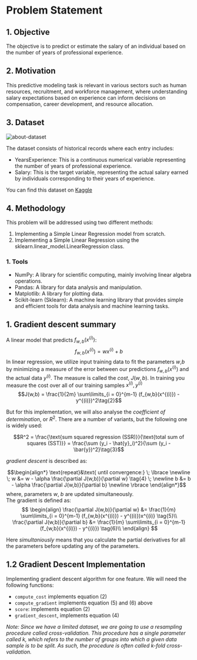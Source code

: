 # Problem Statement

## 1. Objective
The objective is to predict or estimate the salary of an individual based on the number of years of professional experience.

## 2. Motivation
This predictive modeling task is relevant in various sectors such as human resources, recruitment, and workforce management, where understanding salary expectations based on experience can inform decisions on compensation, career development, and resource allocation.

## 3. Dataset

![about-dataset](https://github.com/diandree/simple-linear-regression-comparison/assets/37777059/963c04ef-7378-4bc4-ad8f-695ff31b0f62)


The dataset consists of historical records where each entry includes:
* YearsExperience: This is a continuous numerical variable representing the number of years of professional experience.
* Salary: This is the target variable, representing the actual salary earned by individuals corresponding to their years of experience.

You can find this dataset on [Kaggle](https://www.kaggle.com/datasets/karthickveerakumar/salary-data-simple-linear-regression)

## 4. Methodology

This problem will be addressed using two different methods:
1. Implementing a Simple Linear Regression model from scratch.
2. Implementing a Simple Linear Regression using the sklearn.linear_model.LinearRegression class.

### 1. Tools

* NumPy: A library for scientific computing, mainly involving linear algebra operations.
* Pandas: A library for data analysis and manipulation.
* Matplotlib: A library for plotting data.
* Scikit-learn (Sklearn): A machine learning library that provides simple and efficient tools for data analysis and machine learning tasks.



## 1. Gradient descent summary
A linear model that predicts $f_{w,b}(x^{(i)})$:
$$f_{w,b}(x^{(i)}) = wx^{(i)} + b \tag{1}$$
In linear regression, we utilize input training data to fit the parameters $w$,$b$ by minimizing a measure of the error between our predictions $f_{w,b}(x^{(i)})$ and the actual data $y^{(i)}$. The measure is called the $cost$, $J(w,b)$. In training you measure the cost over all of our training samples $x^{(i)},y^{(i)}$
$$J(w,b) = \frac{1}{2m} \sum\limits_{i = 0}^{m-1} (f_{w,b}(x^{(i)}) - y^{(i)})^2\tag{2}$$ 

But for this implementation, we will also analyse the *coefficient of determination*, or $R^2$. There are a number of variants, but the following one is widely used:

$$R^2 = \frac{\text{sum squared regression (SSR)}}{\text{total sum of squares (SST)}} = \frac{\sum (y_i - \hat{y}_i)^2}{\sum (y_i - \bar{y})^2}\tag{3}$$ 

 *gradient descent* is described as:

$$\begin{align*} \text{repeat}&\text{ until convergence:} \; \lbrace \newline
\;  w &= w -  \alpha \frac{\partial J(w,b)}{\partial w} \tag{4}  \; \newline 
 b &= b -  \alpha \frac{\partial J(w,b)}{\partial b}  \newline \rbrace
\end{align*}$$
where, parameters $w$, $b$ are updated simultaneously.  
The gradient is defined as:
$$
\begin{align}
\frac{\partial J(w,b)}{\partial w}  &= \frac{1}{m} \sum\limits_{i = 0}^{m-1} (f_{w,b}(x^{(i)}) - y^{(i)})x^{(i)} \tag{5}\\
  \frac{\partial J(w,b)}{\partial b}  &= \frac{1}{m} \sum\limits_{i = 0}^{m-1} (f_{w,b}(x^{(i)}) - y^{(i)}) \tag{6}\\
\end{align}
$$

Here *simultaniously* means that you calculate the partial derivatives for all the parameters before updating any of the parameters.

## 1.2 Gradient Descent Implementation

Implementing gradient descent algorithm for one feature. We will need the following functions: 
- `compute_cost` implements equation (2)
- `compute_gradient` implements equation (5) and (6) above
- `score`: implements equation (2)
- `gradient_descent`, implements equation (4)

*Note: Since we have a limited dataset, we are going to use a resampling procedure called cross-validation. This procedure has a single parameter called k, which refers to the number of groups into which a given data sample is to be split. As such, the procedure is often called k-fold cross-validation.*
